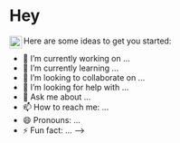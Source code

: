 <body>
<h1> Hey <programmers/> </h1> <ion-icon name="logo-linkedin"></ion-icon>

<a href="https://www.linkedin.com/in/christian-haugen-at-apple/">
  <img align="left" alt="Christian's LinkedIn" width="22px" src="https://cdn.jsdelivr.net/npm/simple-icons@v3/icons/linkedin.svg" />
</a>
Here are some ideas to get you started:

- 🔭 I’m currently working on ...
- 🌱 I’m currently learning ...
- 👯 I’m looking to collaborate on ...
- 🤔 I’m looking for help with ...
- 💬 Ask me about ...
- 📫 How to reach me: ...
- 😄 Pronouns: ...
- ⚡ Fun fact: ...
-->
<script src="https://unpkg.com/ionicons@5.4.0/dist/ionicons.js"></script>
</body>

